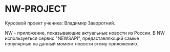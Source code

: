 # NW-PROJECT
Курсовой проект ученика: Владимир Заворотний.

NW - приложение, показывающие актуальные новости из России.
В NW используеться сервис "NEWSAPI", предаставляющий самые популярные на данный момент новости этому приложению.
